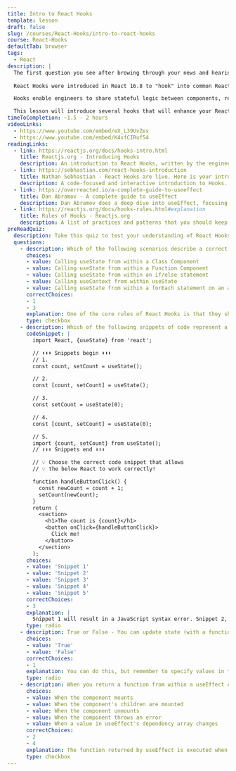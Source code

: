 ```yaml
---
title: Intro to React Hooks
template: lesson
draft: false
slug: /courses/React-Hooks/intro-to-react-hooks
course: React-Hooks
defaultTab: browser
tags:
  - React
description: |
  The first question you see after browing through your news and hearing conversations from your fellow engineers...What are Hooks? What can you do with Hooks? How do they compare to writing React with classes?
  
  React Hooks were introduced in React 16.8 to "hook" into common React patterns, functionality, and architecture, without actually needing to write them with React Components. They "hook" into the React APIs that you already know, and expose them to engineers directly.

  Hooks enable engineers to share stateful logic between components, reduce the complexity and amount of code written to make components work, and reduce dependencies on confusing paradigms within JavaScript (such as 'this' and classes.)

  This lesson will introduce several hooks that will enhance your React engineering experience, and get you rolling with how to write your own!
timeToCompletion: ~1.5 - 2 hours
videoLinks: 
  - https://www.youtube.com/embed/eX_L39UvZes
  - https://www.youtube.com/embed/K4xfCIRuf54
readingLinks: 
  - link: https://reactjs.org/docs/hooks-intro.html
    title: Reactjs.org - Introducing Hooks
    description: An introduction to React Hooks, written by the engineers behind the features. Why did they introduce hooks? What problems do they solve? Read exactly what the engineers behind React have to say!
  - link: https://sebhastian.com/react-hooks-introduction
    title: Nathan Sebhastian - React Hooks are live. Here is your introduction.
    description: A code-focused and interactive introduction to Hooks. This introduces our first hook, useState, which allows us to maintain the state of a variable(s) within a component, similar to how "setState" in a Class Component works.
  - link: https://overreacted.io/a-complete-guide-to-useeffect
    title: Dan Abramov - A complete guide to useEffect
    description: Dan Abramov does a deep dive into useEffect, focusing on the newest principles, gotchas, and big ideas from hooks and from useEffect.
  - link: https://reactjs.org/docs/hooks-rules.html#explanation
    title: Rules of Hooks - Reactjs.org
    description: A list of practices and patterns that you should keep in mind as you begin to write code using React Hooks.
preReadQuiz:
  description: Take this quiz to test your understanding of React Hooks!
  questions: 
    - description: Which of the following scenarios describe a correct usage of the useState Hook? Check all that apply.
      choices:
      - value: Calling useState from within a Class Component
      - value: Calling useState from within a Function Component
      - value: Calling useState from within an if/else statement
      - value: Calling useContext from within useState
      - value: Calling useState from within a forEach statement on an array whose length can change
      correctChoices: 
      - 1
      - 3
      explanation: One of the core rules of React Hooks is that they should be called the same number of times between renders of a component. If a hook needs to not apply its logic if some condition is true or false, that logic should live within the hook itself (and not above it.) Class Components are not compatible with Hooks, and will cause a runtime error.
      type: checkbox
    - description: Which of the following snippets of code represent a valid implementation of useState that allows the button to function?
      codeSnippet: |
        import React, {useState} from 'react';

        // ⬇️⬇️⬇️ Snippets begin ⬇️⬇️⬇️
        // 1.
        const count, setCount = useState();

        // 2. 
        const [count, setCount] = useState();

        // 3. 
        const setCount = useState(0);

        // 4.
        const [count, setCount] = useState(0);

        // 5.
        import {count, setCount} from useState();
        // ⬆️⬆️⬆️ Snippets end ⬆️⬆️⬆️

        // 💡 Choose the correct code snippet that allows 
        // 💡 the below React to work correctly!

        function handleButtonClick() {
          const newCount = count + 1;
          setCount(newCount);
        }
        return (
          <section>
            <h1>The count is {count}</h1>
            <button onClick={handleButtonClick}>
              Click me!
            </button>
          </section>
        );
      choices:
      - value: 'Snippet 1'
      - value: 'Snippet 2'
      - value: 'Snippet 3'
      - value: 'Snippet 4'
      - value: 'Snippet 5'
      correctChoices: 
      - 3
      explanation: |
        Snippet 1 will result in a JavaScript syntax error. Snippet 2, while not incorrect, does not provide an initial value to 'useState', which will produce an initial value of 'count' as 'undefined'. When trying to increment the value in 'handleButtonClick', incrementing 'count' by one will return 'NaN'. Snippet 3 is missing an array destructuring statement, and Snippet 5 attempts to import the functionality of useState as if it could be imported, when instead it must be array-destructured. 
      type: radio
    - description: True or False - You can update state (with a function returned from useState) within a useEffect hook.
      choices:
      - value: 'True'
      - value: 'False'
      correctChoices: 
      - 1
      explanation: You can do this, but remember to specify values in the second argument to useEffect. The hook will then only run when any value in the second argument changes. If you don't, you will enter into an infinite loop (as changing the state triggers a re-render, which calls the useEffect hook.)
      type: radio
    - description: When you return a function from within a useEffect call, when does this function get executed?
      choices:
      - value: When the component mounts
      - value: When the component's children are mounted
      - value: When the component unmounts
      - value: When the component throws an error
      - value: When a value in useEffect's dependency array changes
      correctChoices: 
      - 2
      - 4
      explanation: The function returned by useEffect is executed when the component unmounts, and when it is re-rendered due to a change in dependencies.
      type: checkbox
---
```

